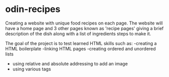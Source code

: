 # odin-recipes

Creating a website with unique food recipes on each page. The website will have
a home page and 3 other pages known as 'recipe pages' giving a brief description
of the dish along with a list of ingredients steps to make it.

The goal of the project is to test learned HTML skills such as:
-creating a HTML boilerplate
-linking HTML pages
-creating ordered and unordered lists
- using relative and absolute addressing to add an image
- using various tags


